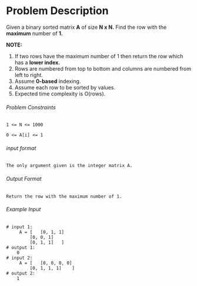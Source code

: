 # Problem Description

Given a binary sorted matrix **A** of size **N x N.** Find the row with the **maximum** number of **1.**

**NOTE:**

1. If two rows have the maximum number of 1 then return the row which has a **lower index.**
2. Rows are numbered from top to bottom and columns are numbered from left to right.
3. Assume **0-based** indexing.
4. Assume each row to be sorted by values.
5. Expected time complexity is O(rows).

###### Problem Constraints

```
1 <= N <= 1000

0 <= A[i] <= 1
```

###### input format

``` 
The only argument given is the integer matrix A.
```

###### Output Format

```
Return the row with the maximum number of 1.
```

###### Example Input

```
# input 1: 
     A = [   [0, 1, 1]
         [0, 0, 1]
         [0, 1, 1]   ]
# output 1: 
    0
# input 2: 
     A = [   [0, 0, 0, 0]
         [0, 1, 1, 1]    ]
# output 2: 
    1
```
